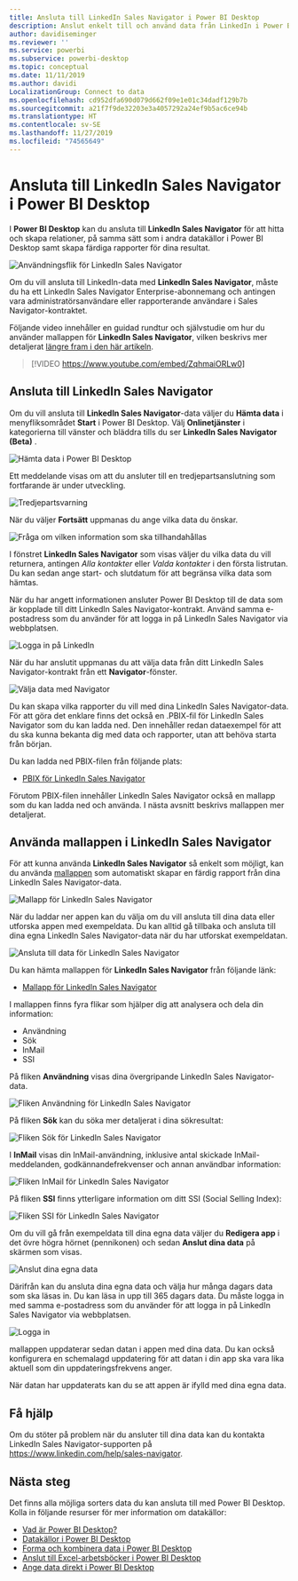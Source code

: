 ```yaml
---
title: Ansluta till LinkedIn Sales Navigator i Power BI Desktop
description: Anslut enkelt till och använd data från LinkedIn i Power BI Desktop
author: davidiseminger
ms.reviewer: ''
ms.service: powerbi
ms.subservice: powerbi-desktop
ms.topic: conceptual
ms.date: 11/11/2019
ms.author: davidi
LocalizationGroup: Connect to data
ms.openlocfilehash: cd952dfa690d079d662f09e1e01c34dadf129b7b
ms.sourcegitcommit: a21f7f9de32203e3a4057292a24ef9b5ac6ce94b
ms.translationtype: HT
ms.contentlocale: sv-SE
ms.lasthandoff: 11/27/2019
ms.locfileid: "74565649"
---
```

# <a name="connect-to-linkedin-sales-navigator-in-power-bi-desktop"></a>Ansluta till LinkedIn Sales Navigator i Power BI Desktop

I **Power BI Desktop** kan du ansluta till **LinkedIn Sales Navigator** för att hitta och skapa relationer, på samma sätt som i andra datakällor i Power BI Desktop samt skapa färdiga rapporter för dina resultat.

![Användningsflik för LinkedIn Sales Navigator](media/desktop-connect-linkedin-sales-navigator/linkedin-sales-navigator-01.png)


Om du vill ansluta till LinkedIn-data med **LinkedIn Sales Navigator**, måste du ha ett LinkedIn Sales Navigator Enterprise-abonnemang och antingen vara administratörsanvändare eller rapporterande användare i Sales Navigator-kontraktet.

Följande video innehåller en guidad rundtur och självstudie om hur du använder mallappen för **LinkedIn Sales Navigator**, vilken beskrivs mer detaljerat [längre fram i den här artikeln](#using-the-linkedin-sales-navigator-template-app). 

> [!VIDEO https://www.youtube.com/embed/ZqhmaiORLw0]

## <a name="connect-to-linkedin-sales-navigator"></a>Ansluta till LinkedIn Sales Navigator

Om du vill ansluta till **LinkedIn Sales Navigator**-data väljer du **Hämta data** i menyfliksområdet **Start** i Power BI Desktop. Välj **Onlinetjänster** i kategorierna till vänster och bläddra tills du ser **LinkedIn Sales Navigator (Beta)** .

![Hämta data i Power BI Desktop](media/desktop-connect-linkedin-sales-navigator/linkedin-sales-navigator-02.png)

Ett meddelande visas om att du ansluter till en tredjepartsanslutning som fortfarande är under utveckling. 

![Tredjepartsvarning](media/desktop-connect-linkedin-sales-navigator/linkedin-sales-navigator-03.png)

När du väljer **Fortsätt** uppmanas du ange vilka data du önskar.

![Fråga om vilken information som ska tillhandahållas](media/desktop-connect-linkedin-sales-navigator/linkedin-sales-navigator-04.png)


I fönstret **LinkedIn Sales Navigator** som visas väljer du vilka data du vill returnera, antingen *Alla kontakter* eller *Valda kontakter* i den första listrutan. Du kan sedan ange start- och slutdatum för att begränsa vilka data som hämtas.

När du har angett informationen ansluter Power BI Desktop till de data som är kopplade till ditt LinkedIn Sales Navigator-kontrakt. Använd samma e-postadress som du använder för att logga in på LinkedIn Sales Navigator via webbplatsen. 

![Logga in på LinkedIn](media/desktop-connect-linkedin-sales-navigator/linkedin-sales-navigator-05.png)

När du har anslutit uppmanas du att välja data från ditt LinkedIn Sales Navigator-kontrakt från ett **Navigator**-fönster.

![Välja data med Navigator](media/desktop-connect-linkedin-sales-navigator/linkedin-sales-navigator-09.png)

Du kan skapa vilka rapporter du vill med dina LinkedIn Sales Navigator-data. För att göra det enklare finns det också en .PBIX-fil för LinkedIn Sales Navigator som du kan ladda ned. Den innehåller redan dataexempel för att du ska kunna bekanta dig med data och rapporter, utan att behöva starta från början.

Du kan ladda ned PBIX-filen från följande plats:
* [PBIX för LinkedIn Sales Navigator](service-template-apps-samples.md)

Förutom PBIX-filen innehåller LinkedIn Sales Navigator också en mallapp som du kan ladda ned och använda. I nästa avsnitt beskrivs mallappen mer detaljerat.


## <a name="using-the-linkedin-sales-navigator-template-app"></a>Använda mallappen i LinkedIn Sales Navigator

För att kunna använda **LinkedIn Sales Navigator** så enkelt som möjligt, kan du använda [mallappen](service-template-apps-overview.md) som automatiskt skapar en färdig rapport från dina LinkedIn Sales Navigator-data.

![Mallapp för LinkedIn Sales Navigator](media/desktop-connect-linkedin-sales-navigator/linkedin-sales-navigator-10.png)

När du laddar ner appen kan du välja om du vill ansluta till dina data eller utforska appen med exempeldata. Du kan alltid gå tillbaka och ansluta till dina egna LinkedIn Sales Navigator-data när du har utforskat exempeldatan. 

![Ansluta till data för LinkedIn Sales Navigator](media/desktop-connect-linkedin-sales-navigator/linkedin-sales-navigator-11.png)



Du kan hämta mallappen för **LinkedIn Sales Navigator** från följande länk:
* [Mallapp för LinkedIn Sales Navigator](https://appsource.microsoft.com/product/power-bi/pbi-contentpacks.linkedin_navigator-preview?flightCodes=17ad4c68-fbc5-4925-a351-139fd384ec33)

I mallappen finns fyra flikar som hjälper dig att analysera och dela din information:

* Användning
* Sök
* InMail
* SSI

På fliken **Användning** visas dina övergripande LinkedIn Sales Navigator-data.

![Fliken Användning för LinkedIn Sales Navigator](media/desktop-connect-linkedin-sales-navigator/linkedin-sales-navigator-12.png)

På fliken **Sök** kan du söka mer detaljerat i dina sökresultat:

![Fliken Sök för LinkedIn Sales Navigator](media/desktop-connect-linkedin-sales-navigator/linkedin-sales-navigator-13.png)

I **InMail** visas din InMail-användning, inklusive antal skickade InMail-meddelanden, godkännandefrekvenser och annan användbar information:

![Fliken InMail för LinkedIn Sales Navigator](media/desktop-connect-linkedin-sales-navigator/linkedin-sales-navigator-14.png)

På fliken **SSI** finns ytterligare information om ditt SSI (Social Selling Index):

![Fliken SSI för LinkedIn Sales Navigator](media/desktop-connect-linkedin-sales-navigator/linkedin-sales-navigator-15.png)

Om du vill gå från exempeldata till dina egna data väljer du **Redigera app** i det övre högra hörnet (pennikonen) och sedan **Anslut dina data** på skärmen som visas.

![Anslut dina egna data](media/desktop-connect-linkedin-sales-navigator/linkedin-sales-navigator-16.png)

Därifrån kan du ansluta dina egna data och välja hur många dagars data som ska läsas in. Du kan läsa in upp till 365 dagars data. Du måste logga in med samma e-postadress som du använder för att logga in på LinkedIn Sales Navigator via webbplatsen. 

![Logga in](media/desktop-connect-linkedin-sales-navigator/linkedin-sales-navigator-17.png)

mallappen uppdaterar sedan datan i appen med dina data. Du kan också konfigurera en schemalagd uppdatering för att datan i din app ska vara lika aktuell som din uppdateringsfrekvens anger. 

När datan har uppdaterats kan du se att appen är ifylld med dina egna data.

## <a name="getting-help"></a>Få hjälp

Om du stöter på problem när du ansluter till dina data kan du kontakta LinkedIn Sales Navigator-supporten på https://www.linkedin.com/help/sales-navigator. 

## <a name="next-steps"></a>Nästa steg
Det finns alla möjliga sorters data du kan ansluta till med Power BI Desktop. Kolla in följande resurser för mer information om datakällor:

* [Vad är Power BI Desktop?](desktop-what-is-desktop.md)
* [Datakällor i Power BI Desktop](desktop-data-sources.md)
* [Forma och kombinera data i Power BI Desktop](desktop-shape-and-combine-data.md)
* [Anslut till Excel-arbetsböcker i Power BI Desktop](desktop-connect-excel.md)   
* [Ange data direkt i Power BI Desktop](desktop-enter-data-directly-into-desktop.md)   

